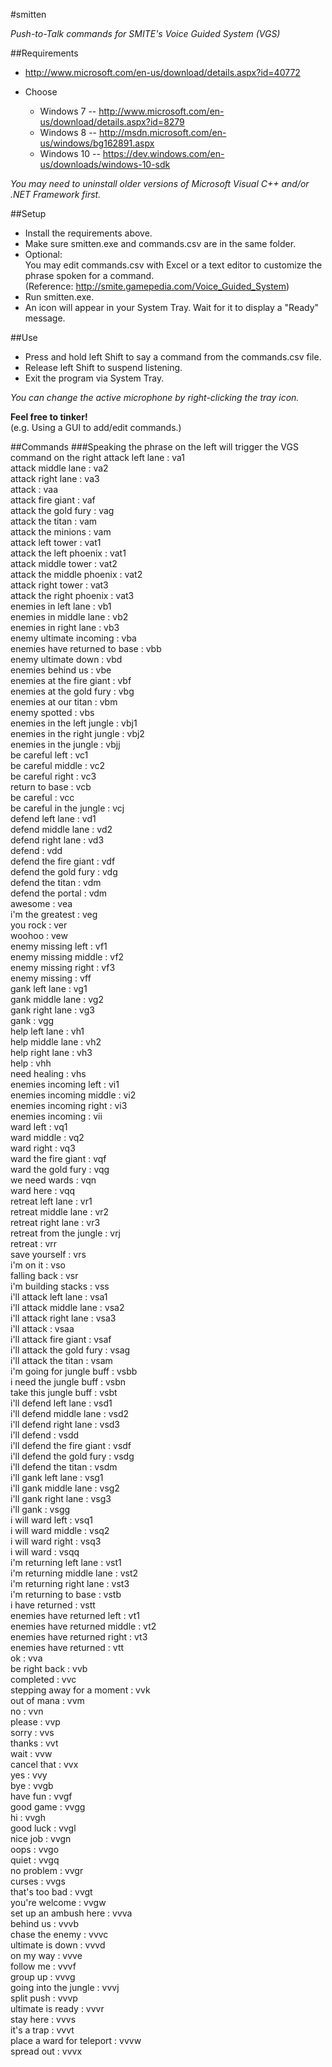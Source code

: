 #smitten

_Push-to-Talk commands for SMITE's Voice Guided System (VGS)_

##Requirements
* http://www.microsoft.com/en-us/download/details.aspx?id=40772

* Choose
	* Windows 7  -- http://www.microsoft.com/en-us/download/details.aspx?id=8279
	* Windows 8  -- http://msdn.microsoft.com/en-us/windows/bg162891.aspx
	* Windows 10 -- https://dev.windows.com/en-us/downloads/windows-10-sdk

_You may need to uninstall older versions of Microsoft Visual C++ and/or .NET Framework first._

##Setup
* Install the requirements above.
* Make sure smitten.exe and commands.csv are in the same folder.
* Optional:  
You may edit commands.csv with Excel or a text editor to customize the phrase spoken for a command.  
(Reference: http://smite.gamepedia.com/Voice_Guided_System)
* Run smitten.exe.
* An icon will appear in your System Tray. Wait for it to display a "Ready" message.  

##Use
* Press and hold left Shift to say a command from the commands.csv file.
* Release left Shift to suspend listening.
* Exit the program via System Tray.

_You can change the active microphone by right-clicking the tray icon._

**Feel free to tinker!**  
(e.g. Using a GUI to add/edit commands.)

##Commands
###Speaking the phrase on the left will trigger the VGS command on the right
attack left lane : va1  
attack middle lane : va2  
attack right lane : va3  
attack : vaa  
attack fire giant : vaf  
attack the gold fury : vag  
attack the titan : vam  
attack the minions : vam  
attack left tower : vat1  
attack the left phoenix : vat1  
attack middle tower : vat2  
attack the middle phoenix : vat2  
attack right tower : vat3  
attack the right phoenix : vat3  
enemies in left lane : vb1  
enemies in middle lane : vb2  
enemies in right lane : vb3  
enemy ultimate incoming : vba  
enemies have returned to base : vbb  
enemy ultimate down : vbd  
enemies behind us : vbe  
enemies at the fire giant : vbf  
enemies at the gold fury : vbg  
enemies at our titan : vbm  
enemy spotted : vbs  
enemies in the left jungle : vbj1  
enemies in the right jungle : vbj2  
enemies in the jungle : vbjj  
be careful left : vc1  
be careful middle : vc2  
be careful right : vc3  
return to base : vcb  
be careful : vcc  
be careful in the jungle : vcj  
defend left lane : vd1  
defend middle lane : vd2  
defend right lane : vd3  
defend : vdd  
defend the fire giant : vdf  
defend the gold fury : vdg  
defend the titan : vdm  
defend the portal : vdm  
awesome : vea  
i'm the greatest : veg  
you rock : ver  
woohoo : vew  
enemy missing left : vf1  
enemy missing middle : vf2  
enemy missing right : vf3  
enemy missing : vff  
gank left lane : vg1  
gank middle lane : vg2  
gank right lane : vg3  
gank : vgg  
help left lane : vh1  
help middle lane : vh2  
help right lane : vh3  
help : vhh  
need healing : vhs  
enemies incoming left : vi1  
enemies incoming middle : vi2  
enemies incoming right : vi3  
enemies incoming : vii  
ward left : vq1  
ward middle : vq2  
ward right : vq3  
ward the fire giant : vqf  
ward the gold fury : vqg  
we need wards : vqn  
ward here : vqq  
retreat left lane : vr1  
retreat middle lane : vr2  
retreat right lane : vr3  
retreat from the jungle : vrj  
retreat : vrr  
save yourself : vrs  
i'm on it : vso  
falling back : vsr  
i'm building stacks : vss  
i'll attack left lane : vsa1  
i'll attack middle lane : vsa2  
i'll attack right lane : vsa3  
i'll attack : vsaa  
i'll attack fire giant : vsaf  
i'll attack the gold fury : vsag  
i'll attack the titan : vsam  
i'm going for jungle buff : vsbb  
i need the jungle buff : vsbn  
take this jungle buff : vsbt  
i'll defend left lane : vsd1  
i'll defend middle lane : vsd2  
i'll defend right lane : vsd3  
i'll defend : vsdd  
i'll defend the fire giant : vsdf  
i'll defend the gold fury : vsdg  
i'll defend the titan : vsdm  
i'll gank left lane : vsg1  
i'll gank middle lane : vsg2  
i'll gank right lane : vsg3  
i'll gank : vsgg  
i will ward left : vsq1  
i will ward middle : vsq2  
i will ward right : vsq3  
i will ward : vsqq  
i'm returning left lane : vst1  
i'm returning middle lane : vst2  
i'm returning right lane : vst3  
i'm returning to base : vstb  
i have returned : vstt  
enemies have returned left : vt1  
enemies have returned middle : vt2  
enemies have returned right : vt3  
enemies have returned : vtt  
ok : vva  
be right back : vvb  
completed : vvc  
stepping away for a moment : vvk  
out of mana : vvm  
no : vvn  
please : vvp  
sorry : vvs  
thanks : vvt  
wait : vvw  
cancel that : vvx  
yes : vvy  
bye : vvgb  
have fun : vvgf  
good game : vvgg  
hi : vvgh  
good luck : vvgl  
nice job : vvgn  
oops : vvgo  
quiet : vvgq  
no problem : vvgr  
curses : vvgs  
that's too bad : vvgt  
you're welcome : vvgw  
set up an ambush here : vvva  
behind us : vvvb  
chase the enemy : vvvc  
ultimate is down : vvvd  
on my way : vvve  
follow me : vvvf  
group up : vvvg  
going into the jungle : vvvj  
split push : vvvp  
ultimate is ready : vvvr  
stay here : vvvs  
it's a trap : vvvt  
place a ward for teleport : vvvw  
spread out : vvvx  
